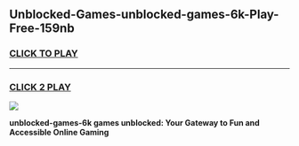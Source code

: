 
## Unblocked-Games-unblocked-games-6k-Play-Free-159nb
<h3>
<a href="https://premium76.site?title=unblocked-games-6k&ref=23A">CLICK TO PLAY</a></h3>
<hr>

<h3>
<a href="https://premium76.site?title=unblocked-games-6k&ref=23A">CLICK 2 PLAY</a>
  
</h3>

<a href="https://premium76.site?title=unblocked-games-6k&ref=23A"><img src="https://clearcache.store/games.png"></a>


**unblocked-games-6k games unblocked: Your Gateway to Fun and Accessible Online Gaming**

